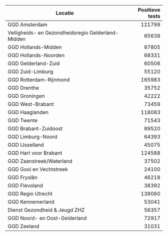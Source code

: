 | Locatie | Positieve tests |
|---------|----------------:|
| GGD Amsterdam                            | 121799 |
| Veiligheids- en Gezondheidsregio Gelderland-Midden | 65638 |
| GGD Hollands-Midden                      | 87805 |
| GGD Hollands-Noorden                     | 68331 |
| GGD Gelderland-Zuid                      | 60506 |
| GGD Zuid-Limburg                         | 55120 |
| GGD Rotterdam-Rijnmond                   | 165983 |
| GGD Drenthe                              | 35752 |
| GGD Groningen                            | 42222 |
| GGD West-Brabant                         | 73459 |
| GGD Haaglanden                           | 118083 |
| GGD Twente                               | 71543 |
| GGD Brabant-Zuidoost                     | 89520 |
| GGD Limburg-Noord                        | 64393 |
| GGD IJsselland                           | 45075 |
| GGD Hart voor Brabant                    | 124588 |
| GGD Zaanstreek/Waterland                 | 37502 |
| GGD Gooi en Vechtstreek                  | 24100 |
| GGD Fryslân                              | 46218 |
| GGD Flevoland                            | 38392 |
| GGD Regio Utrecht                        | 139060 |
| GGD Kennemerland                         | 53041 |
| Dienst Gezondheid & Jeugd ZHZ            | 56357 |
| GGD Noord- en Oost-Gelderland            | 72917 |
| GGD Zeeland                              | 31031 |
